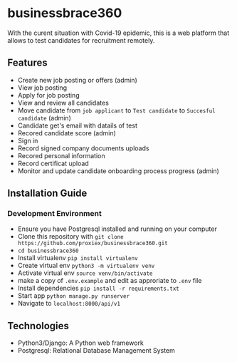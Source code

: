 # businessbrace360

With the curent situation with Covid-19 epidemic, this is a web platform that allows to test candidates for recruitment remotely.

## Features
- Create new job posting or offers (admin)
- View job posting
- Apply for job posting
- View and review all candidates
- Move candidate from `job applicant` to `Test candidate` to `Succesful candidate` (admin)
- Candidate get's email with datails of test 
- Recored candidate score (admin)
- Sign in
- Record signed company documents uploads
- Recored personal information
- Record certificat upload
- Monitor and update candidate onboarding process progress (admin)



## Installation Guide

### Development Environment
- Ensure you have Postgresql installed and running on your computer
- Clone this repository with `git clone https://github.com/proxiex/businessbrace360.git`
- `cd businessbrace360`
- Install virtualenv `pip install virtualenv`
- Create virtual env `python3 -m virtualenv venv`
- Activate virtual env `source venv/bin/activate`
- make a copy of `.env.example` and edit as approriate to `.env` file
- Install dependencies `pip install -r requirements.txt`
- Start app `python manage.py runserver`
- Navigate to `localhost:8000/api/v1`

## Technologies
- Python3/Django: A Python web framework
- Postgresql: Relational Database Management System 
